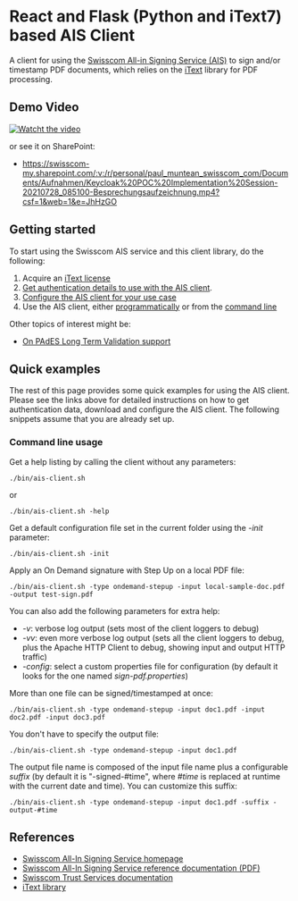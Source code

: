 # React and Flask (Python and iText7) based AIS Client

A client for using the [Swisscom All-in Signing Service (AIS)](https://www.swisscom.ch/en/business/enterprise/offer/security/all-in-signing-service.html)
to sign and/or timestamp PDF documents, which relies on the [iText](https://itextpdf.com/en) library for PDF processing.

## Demo Video

[![Watcht the video](https://i.imgur.com/BSmIo45.png)](https://youtu.be/8M9KF7xGOs4)

or see it on SharePoint:

- https://swisscom-my.sharepoint.com/:v:/r/personal/paul_muntean_swisscom_com/Documents/Aufnahmen/Keycloak%20POC%20Implementation%20Session-20210728_085100-Besprechungsaufzeichnung.mp4?csf=1&web=1&e=JhHzGO

## Getting started

To start using the Swisscom AIS service and this client library, do the following:

1. Acquire an [iText license](https://itextpdf.com/en/how-buy)
2. [Get authentication details to use with the AIS client](docs/get-authentication-details.md).
3. [Configure the AIS client for your use case](docs/configure-the-AIS-client.md)
4. Use the AIS client, either [programmatically](docs/use-the-AIS-client-programmatically.md) or from the [command line](docs/use-the-AIS-client-via-CLI.md)

Other topics of interest might be:

- [On PAdES Long Term Validation support](docs/pades-long-term-validation.md)

## Quick examples

The rest of this page provides some quick examples for using the AIS client. Please see the links
above for detailed instructions on how to get authentication data, download and configure
the AIS client. The following snippets assume that you are already set up.

### Command line usage

Get a help listing by calling the client without any parameters:

```shell
./bin/ais-client.sh
```

or

```shell
./bin/ais-client.sh -help
```

Get a default configuration file set in the current folder using the _-init_ parameter:

```shell
./bin/ais-client.sh -init
```

Apply an On Demand signature with Step Up on a local PDF file:

```shell
./bin/ais-client.sh -type ondemand-stepup -input local-sample-doc.pdf -output test-sign.pdf
```

You can also add the following parameters for extra help:

- _-v_: verbose log output (sets most of the client loggers to debug)
- _-vv_: even more verbose log output (sets all the client loggers to debug, plus the Apache HTTP Client to debug, showing input and output HTTP traffic)
- _-config_: select a custom properties file for configuration (by default it looks for the one named _sign-pdf.properties_)

More than one file can be signed/timestamped at once:

```shell
./bin/ais-client.sh -type ondemand-stepup -input doc1.pdf -input doc2.pdf -input doc3.pdf
```

You don't have to specify the output file:

```shell
./bin/ais-client.sh -type ondemand-stepup -input doc1.pdf
```

The output file name is composed of the input file name plus a configurable _suffix_ (by default it is "-signed-#time", where _#time_
is replaced at runtime with the current date and time). You can customize this suffix:

```shell
./bin/ais-client.sh -type ondemand-stepup -input doc1.pdf -suffix -output-#time
```

## References

- [Swisscom All-In Signing Service homepage](https://www.swisscom.ch/en/business/enterprise/offer/security/all-in-signing-service.html)
- [Swisscom All-In Signing Service reference documentation (PDF)](http://documents.swisscom.com/product/1000255-Digital_Signing_Service/Documents/Reference_Guide/Reference_Guide-All-in-Signing-Service-en.pdf)
- [Swisscom Trust Services documentation](https://trustservices.swisscom.com/en/downloads/)
- [iText library](https://itextpdf.com/en)
